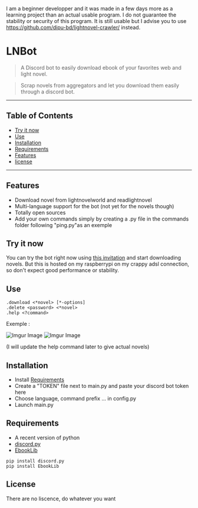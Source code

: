 I am a beginner developper and it was made in a few days more as a learning project than an actual usable program. 
I do not guarantee the stability or security of this program.
It is still usable but I advise you to use https://github.com/dipu-bd/lightnovel-crawler/ instead.


# LNBot

> A Discord bot to easily download ebook of your favorites web and light novel.

> Scrap novels from aggregators and let you download them easily through a discord bot.



---

## Table of Contents

- [Try it now](#try-it-now)
- [Use](#user)
- [Installation](#installation)
- [Requirements](#Requirements)
- [Features](#features)
- [license](#license)

---

## Features

- Download novel from lightnovelworld and readlightnovel
- Multi-language support for the bot (not yet for the novels though)
- Totally open sources
- Add your own commands simply by creating a .py file in the commands folder following "ping.py"as an exemple



## Try it now

You can try the bot right now using [this invitation](https://discord.com/oauth2/authorize?client_id=949308611924987914&scope=bot&permissions=35904) and start downloading novels. But this is hosted on my raspberrypi on my crappy adsl connection, so don't expect good performance or stability.



## Use

```
.download <*novel> [*-options]
.delete <password> <*novel>
.help <?command>
```

Exemple :

![Imgur Image](https://i.imgur.com/PohOwii.png)
![Imgur Image](https://i.imgur.com/wFVsn7g.png)

(I will update the help command later to give actual novels)



## Installation

- Install [Requirements](#Requirements)
- Create a "TOKEN" file next to main.py and paste your discord bot token here
- Choose language, command prefix ... in config.py
- Launch main.py



## Requirements

- A recent version of python
- [discord.py](https://pypi.org/project/discord.py/)
- [EbookLib](https://pypi.org/project/EbookLib/)

```
pip install discord.py
pip install EbookLib
```



## License

There are no liscence, do whatever you want



